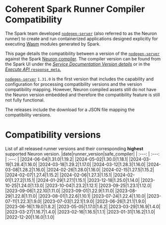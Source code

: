 
Coherent Spark Runner Compiler Compatibility
============================================


The Spark team developed [`nodegen-server`](https://github.com/orgs/Coherent-Partners/packages/container/package/nodegen-server) (also referred to as the Neuron runner) to create and run containerized applications designed explicitly for executing [Wasm](https://webassembly.org/) modules generated by Spark.

This page details the compatibility between a version of the [`nodegen-server`](https://github.com/orgs/Coherent-Partners/packages/container/package/nodegen-server) against the Spark [Neuron compiler](https://docs.coherent.global/build-spark-services/neuron/release-history). The compiler version can be found from the Spark UI under the _[Service Documentation Version details](https://docs.coherent.global/navigation/service-documentation#version-details)_ or in the [_Execute API_ `response_meta`.](https://docs.coherent.global/spark-apis/execute-api/execute-api-v3#response_meta)

[`nodegen-server`](https://github.com/orgs/Coherent-Partners/packages/container/package/nodegen-server) `1.31.0` is the first version that includes the capability and configuration for processing compatibility versions and the version compatibility mapping. However, Neuron compiled assets still do not have the Neuron version embedded and therefore the compatibility feature is still not fully functional.

The releases include the download for a JSON file mapping the compatibility versions.


# Compatibility versions


List of all released runner versions and their corresponding __highest__ supported Neuron version.
|date|runner_version|safe_compiler|
| :---: | :---: | :---: |
|2024-06-04|1.31.0|1.19.2|
|2024-05-02|1.30.0|1.18.1|
|2024-03-19|1.28.4|1.16.0|
|2024-03-18|1.29.2|1.17.0|
|2024-03-12|1.28.3|1.16.0|
|2024-03-08|1.28.2|1.16.0|
|2024-02-26|1.28.0|1.16.0|
|2024-02-15|1.27.5|1.15.2|
|2024-02-07|1.27.4|1.15.2|
|2024-02-06|1.27.3|1.15.1|
|2024-02-01|1.27.2|1.15.1|
|2024-01-29|1.27.1|1.15.1|
|2023-12-18|1.25.0|1.14.0|
|2023-10-25|1.24.0|1.13.0|
|2023-10-04|1.23.2|1.12.1|
|2023-09-25|1.23.1|1.12.0|
|2023-09-06|1.22.10|1.11.0|
|2023-09-01|1.22.9|1.11.0|
|2023-08-29|1.22.8|1.11.0|
|2023-08-01|1.22.6|1.10.1|
|2023-07-24|1.22.4|1.10.0|
|2023-07-11|1.22.3|1.9.0|
|2023-07-03|1.22.1|1.9.0|
|2023-06-26|1.21.1|1.9.0|
|2023-06-16|1.19.0|1.8.2|
|2023-05-05|1.17.0|1.6.2|
|2023-03-29|1.16.9|1.4.0|
|2023-03-27|1.16.7|1.4.0|
|2023-02-16|1.16.5|1.1.1|
|2023-01-31|1.16.2|1.1.0|
|2022-12-20|1.16.0|1.1.0|

